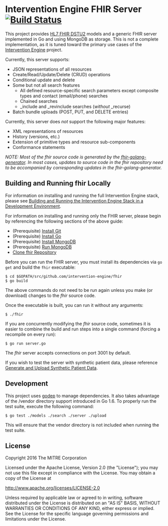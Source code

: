 Intervention Engine FHIR Server [![Build Status](https://travis-ci.org/intervention-engine/fhir.svg?branch=master)](https://travis-ci.org/intervention-engine/fhir)
===================================================================================================================================================================

This project provides [HL7 FHIR DSTU2](http://hl7.org/fhir/DSTU2/index.html) models and a generic FHIR server implemented in Go and using MongoDB as storage. This is not a complete implementation, as it is tuned toward the primary use cases of the [Intervention Engine](https://github.com/intervention-engine/ie) project.

Currently, this server supports:

-	JSON representations of all resources
-	Create/Read/Update/Delete (CRUD) operations
-	Conditional update and delete
-	Some but not all search features
	-	All defined resource-specific search parameters except composite types and contact (email/phone) searches
	-	Chained searches
	-	\_include and \_revinclude searches (*without* \_recurse)
-	Batch bundle uploads (POST, PUT, and DELETE entries)

Currently, this server does *not* support the following major features:

-	XML representations of resources
-	History (versions, etc.)
-	Extension of primitive types and resource sub-components
-	Conformance statements

*NOTE: Most of the fhir source code is generated by the [fhir-golang-generator](https://github.com/intervention-engine/fhir-golang-generator). In most cases, updates to source code in the fhir repository need to be accompanied by corresponding updates in the fhir-golang-generator.*

Building and Running fhir Locally
---------------------------------

For information on installing and running the full Intervention Engine stack, please see [Building and Running the Intervention Engine Stack in a Development Environment](https://github.com/intervention-engine/ie/blob/master/docs/dev_install.md).

For information on installing and running only the FHIR server, please begin by referencing the following sections of the above guide:

-	(Prerequisite) [Install Git](https://github.com/intervention-engine/ie/blob/master/docs/dev_install.md#install-git)
-	(Prerequisite) [Install Go](https://github.com/intervention-engine/ie/blob/master/docs/dev_install.md#install-go)
-	(Prerequisite) [Install MongoDB](https://github.com/intervention-engine/ie/blob/master/docs/dev_install.md#install-mongodb)
-	(Prerequisite) [Run MongoDB](https://github.com/intervention-engine/ie/blob/master/docs/dev_install.md#run-mongodb)
-	[Clone fhir Repository](https://github.com/intervention-engine/ie/blob/master/docs/dev_install.md#clone-fhir-repository)

Before you can run the FHIR server, you must install its dependencies via `go get` and build the `fhir` executable:

```
$ cd $GOPATH/src/github.com/intervention-engine/fhir
$ go build
```

The above commands do not need to be run again unless you make (or download) changes to the *fhir* source code.

Once the executable is built, you can run it without any arguments:

```
$ ./fhir
```

If you are concurrently modifying the *fhir* source code, sometimes it is easier to combine the build and run steps into a single command (forcing a recompile on every run):

```
$ go run server.go
```

The *fhir* server accepts connections on port 3001 by default.

If you wish to test the server with synthetic patient data, please reference [Generate and Upload Synthetic Patient Data](https://github.com/intervention-engine/ie/blob/master/docs/dev_install.md#generate-and-upload-synthetic-patient-data).

Development
-----------

This project uses [godep](https://github.com/tools/godep) to manage dependencies. It
also takes advantage of the /vendor directory support introduced in Go 1.6. To
properly run the test suite, execute the following command:

```
$ go test ./models ./search ./server ./upload
```

This will ensure that the vendor directory is not included when running the test
suite.

License
-------

Copyright 2016 The MITRE Corporation

Licensed under the Apache License, Version 2.0 (the "License"); you may not use this file except in compliance with the License. You may obtain a copy of the License at

http://www.apache.org/licenses/LICENSE-2.0

Unless required by applicable law or agreed to in writing, software distributed under the License is distributed on an "AS IS" BASIS, WITHOUT WARRANTIES OR CONDITIONS OF ANY KIND, either express or implied. See the License for the specific language governing permissions and limitations under the License.
